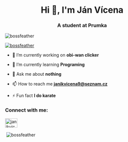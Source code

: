 <h1 align="center">Hi 👋, I'm Ján Vícena</h1>
<h3 align="center">A student at Prumka</h3>

<p align="left"> <img src="https://komarev.com/ghpvc/?username=bossfeather&label=Profile%20views&color=0e75b6&style=flat" alt="bossfeather" /> </p>

<p align="left"> <a href="https://github.com/ryo-ma/github-profile-trophy"><img src="https://github-profile-trophy.vercel.app/?username=bossfeather" alt="bossfeather" /></a> </p>

- 🔭 I’m currently working on **obi-wan clicker**

- 🌱 I’m currently learning **Programing**

- 💬 Ask me about **nothing**

- 📫 How to reach me **janikvicena9@seznam.cz**

- ⚡ Fun fact **I do karate**

<h3 align="left">Connect with me:</h3>
<p align="left">
<a href="https://instagram.com/janikvicena1" target="blank"><img align="center" src="https://raw.githubusercontent.com/rahuldkjain/github-profile-readme-generator/master/src/images/icons/Social/instagram.svg" alt="janikvicena1" height="30" width="40" /></a>
</p>

<p>&nbsp;<img align="center" src="https://github-readme-stats.vercel.app/api?username=bossfeather&show_icons=true&locale=en" alt="bossfeather" /></p>
 


